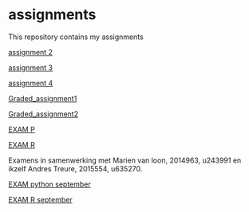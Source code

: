 # assignments
This repository contains my assignments 

[assignment 2](https://github.com/andrestreure/assignments/blob/master/assignment2%20(3).ipynb)

[assignment 3](https://github.com/andrestreure/assignments/blob/master/assignment3.ipynb)

[assignment 4](https://github.com/andrestreure/assignments/blob/master/assignment4.ipynb)

[Graded_assignment1](https://github.com/andrestreure/assignments/blob/master/Graded_assignment1.ipynb)

[Graded_assignment2](https://github.com/andrestreure/assignments/blob/master/Graded_assignment_2.ipynb)

[EXAM P](https://github.com/andrestreure/assignments/blob/master/exam_june_7_2018-2.ipynb)

[EXAM R](https://github.com/andrestreure/assignments/blob/master/Exam_student-2.ipynb)

Examens in samenwerking met Marien van loon, 2014963, u243991 en ikzelf Andres Treure, 2015554, u635270.

[EXAM python september](https://github.com/andrestreure/assignments/blob/master/pythonexam.ipynb)

[EXAM R september](https://github.com/andrestreure/assignments/blob/master/Rexam.ipynb)
